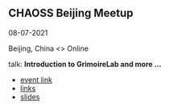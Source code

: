 ## CHAOSS Beijing Meetup

08-07-2021

Beijing, China <> Online

talk: **Introduction to GrimoireLab and more ...**

- [event link](https://mp.weixin.qq.com/s/wIio_-DwQru5SSm2-NaLRQ)
- [links](./links.md)
- [slides](./slides.pdf)
